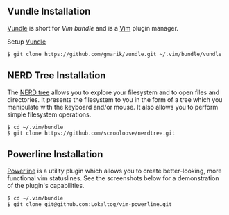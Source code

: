 ## Vundle Installation

[Vundle] is short for _Vim bundle_ and is a [Vim] plugin manager.

Setup [Vundle]

```
$ git clone https://github.com/gmarik/vundle.git ~/.vim/bundle/vundle
```

## NERD Tree Installation 

The [NERD tree] allows you to explore your filesystem and to open files and directories. It presents the filesystem to you in the form of a tree which you manipulate with the keyboard and/or mouse. It also allows you to perform simple filesystem operations.

```
$ cd ~/.vim/bundle
$ git clone https://github.com/scrooloose/nerdtree.git
```

## Powerline Installation

[Powerline] is a utility plugin which allows you to create better-looking, more functional vim statuslines. See the screenshots below for a demonstration of the plugin's capabilities.

```
$ cd ~/.vim/bundle
$ git clone git@github.com:Lokaltog/vim-powerline.git
```

[Vundle]:http://github.com/gmarik/vundle
[Vim]:http://www.vim.org
[NERD tree]:https://github.com/scrooloose/nerdtree
[Powerline]:https://github.com/Lokaltog/vim-powerline